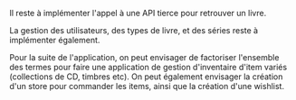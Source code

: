 Il reste à implémenter l'appel à une API tierce pour retrouver un livre.

La gestion des utilisateurs, des types de livre, et des séries reste à
implémenter également.

Pour la suite de l'application, on peut envisager de factoriser l'ensemble
des termes pour faire une application de gestion d'inventaire d'item variés
(collections de CD, timbres etc). On peut également envisager la création
d'un store pour commander les items, ainsi que la création d'une wishlist.